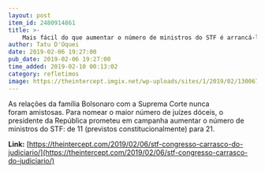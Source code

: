```yaml
---
layout: post
item_id: 2480914861
title: >-
    Mais fácil do que aumentar o número de ministros do STF é arrancá-los via impeachment
author: Tatu D'Oquei
date: 2019-02-06 19:27:00
pub_date: 2019-02-06 19:27:00
time_added: 2019-02-10 00:13:02
category: refletimos
image: https://theintercept.imgix.net/wp-uploads/sites/1/2019/02/13006774-high-1549475199.jpeg?auto=compress%2Cformat&q=90&fit=crop&w=1200&h=800
---
```


As relações da família Bolsonaro com a Suprema Corte nunca foram amistosas. Para nomear o maior número de juízes dóceis, o presidente da República prometeu em campanha aumentar o número de ministros do STF: de 11 (previstos constitucionalmente) para 21.

**Link:** [https://theintercept.com/2019/02/06/stf-congresso-carrasco-do-judiciario/](https://theintercept.com/2019/02/06/stf-congresso-carrasco-do-judiciario/)

